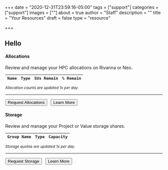 +++
date = "2020-12-31T23:59:16-05:00"
tags = ["support"]
categories = ["support"]
images = [""]
about = true
author = "Staff"
description = ""
title = "Your Resources"
draft = false
type = "resource"

+++

<script>
function setCookie(key, value, expiry) {
    var expires = new Date();
    expires.setTime(expires.getTime() + (expiry * 60 * 60 * 90));
    // Switch lines below before builds
    document.cookie = key + '=' + value + ';expires=' + expires.toUTCString() + ';path=/' + ';domain=rc.virginia.edu';
    // document.cookie = key + '=' + value + ';expires=' + expires.toUTCString() + ';path=/';
};

function getCookie(key) {
    var keyValue = document.cookie.match('(^|;) ?' + key + '=([^;]*)(;|$)');
    return keyValue ? keyValue[2] : null;
  };

var form_url = window.location;
let referrer = setCookie('__rc_form_referrer', form_url, '24');

// Uncomment before builds
var pkey_check = getCookie("__rc_pkey");
if (!pkey_check) {
    window.location.replace("https://auth.rc.virginia.edu/session.php");
};

var purl = "https://tja4lfp3da.execute-api.us-east-1.amazonaws.com/nocache/persona/";
var pkey = getCookie("__rc_pkey");
var url = purl + pkey;

async function get(url) {
    let obj = await (await fetch(url)).json();
    return obj;
}
var profile;
(async () => {
  profile = await get(url)
  document.getElementById("name").innerHTML = "Hello " + profile["fname"];
  document.getElementById("identity").innerHTML = profile["name"] + " | " + profile["uid"] + " | " + profile["eppn"];
})();

allocation_url = "https://user-resources.uvarc.io/allocations/_d61e71c36c9c8adaece2cfe7dbfebde762aea424315ce02e2ba20fdecbc8fafd";
fetch(allocation_url)
    .then(response => response.json())
    .then(data => {
        const alloc_html = data
            .map(allocation => {
              const remain = allocation.remaining / allocation.purchased * 100;
              const remain_round = parseFloat(remain).toFixed(2);
              return `
                  <tr>
                  <td><code>${allocation.name}</code></td>
                  <td>${allocation.type}</td>
                  <td style="text-align:right;">${allocation.remaining}</td>
                  <td style="text-align:right;">${remain_round}%</td>
                  </tr>
              `;
            })
            .join("");
        document.querySelector("#allocation-data").insertAdjacentHTML("afterbegin", alloc_html)
    }).catch(error => {
      console.log(error)
    });

storage_url = "https://user-resources.uvarc.io/storage/_d61e71c36c9c8adaece2cfe7dbfebde762aea424315ce02e2ba20fdecbc8fafd";
fetch(storage_url)
    .then(response => response.json())
    .then(data2 => {
        const storage_html = data2
            .map(storage => {
              return `
                  <tr>
                  <td><code>${storage.name}</code></td>
                  <td>${storage.type}</td>
                  <td style="text-align:right;">${storage.purchased} TB</td>
                  </tr>
              `;
            })
            .join("");
        document.querySelector("#storage-data").insertAdjacentHTML("afterbegin", storage_html)
    }).catch(error => {
      console.log(error)
    });


</script>

<div id="identity" style="float:right;text-align:right;font-family:'Roboto Mono', monospace;font-size:90%;"></div>
<h2 id="name">Hello </h2>

<div class="col-12 col-md-6">
<div class="alert alert-info" role="alert" style="margin:0.1rem;">
<h4 class="alert-heading">Allocations</h4>
<p>Review and manage your HPC allocations on Rivanna or Neo.</p>
<table class="table table-striped table-sm" style="font-family:'Roboto Mono', monospace;font-size:90%;">
  <thead class="">
    <tr>
      <th>Name</th>
      <th>Type</th>
      <th style="text-align:right;">SUs Remain</th>
      <th style="text-align:right;">% Remain</th>
    </tr>
  </thead>
  <tbody id="allocation-data">
  </tbody>
</table>
<p style="font-size:85%;font-style:italic;">Allocation counts are updated 1x per day.</p>
<hr>
<a href="#"><button class="btn btn-primary btn-sm">Request Allocations</button></a> &nbsp; 
<a href="#"><button class="btn btn-success btn-sm">Learn More</button></a>
</div>
</div>

<div class="col-12 col-md-6">
<div class="alert alert-success" role="alert" style="margin:0.1rem;">
<h4 class="alert-heading">Storage</h4>
<p>Review and manage your Project or Value storage shares.</p>
<table class="table table-striped table-sm" style="font-family:'Roboto Mono', monospace;font-size:90%;">
  <thead class="">
    <tr>
      <th>Group Name</th>
      <th>Type</th>
      <th style="text-align:right;">Capacity</th>
    </tr>
  </thead>
  <tbody id="storage-data">
  </tbody>
</table>
<p style="font-size:85%;font-style:italic;">Storage quotas are updated 1x per day.</p>
<hr>
<a href="#"><button class="btn btn-primary btn-sm">Request Storage</button></a> &nbsp;
<a href="#"><button class="btn btn-success btn-sm">Learn More</button></a>
</div>
</div>
